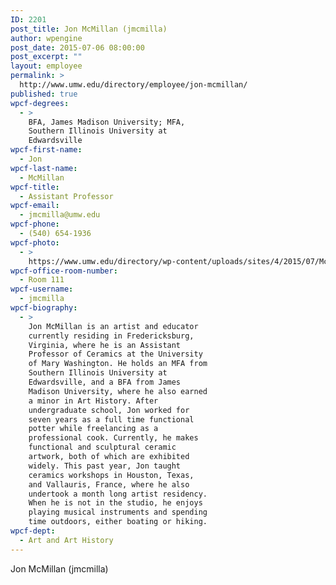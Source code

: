 ```yaml
---
ID: 2201
post_title: Jon McMillan (jmcmilla)
author: wpengine
post_date: 2015-07-06 08:00:00
post_excerpt: ""
layout: employee
permalink: >
  http://www.umw.edu/directory/employee/jon-mcmillan/
published: true
wpcf-degrees:
  - >
    BFA, James Madison University; MFA,
    Southern Illinois University at
    Edwardsville
wpcf-first-name:
  - Jon
wpcf-last-name:
  - McMillan
wpcf-title:
  - Assistant Professor
wpcf-email:
  - jmcmilla@umw.edu
wpcf-phone:
  - (540) 654-1936
wpcf-photo:
  - >
    https://www.umw.edu/directory/wp-content/uploads/sites/4/2015/07/McMillan-Jon14.jpg
wpcf-office-room-number:
  - Room 111
wpcf-username:
  - jmcmilla
wpcf-biography:
  - >
    Jon McMillan is an artist and educator
    currently residing in Fredericksburg,
    Virginia, where he is an Assistant
    Professor of Ceramics at the University
    of Mary Washington. He holds an MFA from
    Southern Illinois University at
    Edwardsville, and a BFA from James
    Madison University, where he also earned
    a minor in Art History. After
    undergraduate school, Jon worked for
    seven years as a full time functional
    potter while freelancing as a
    professional cook. Currently, he makes
    functional and sculptural ceramic
    artwork, both of which are exhibited
    widely. This past year, Jon taught
    ceramics workshops in Houston, Texas,
    and Vallauris, France, where he also
    undertook a month long artist residency.
    When he is not in the studio, he enjoys
    playing musical instruments and spending
    time outdoors, either boating or hiking.
wpcf-dept:
  - Art and Art History
---
```

Jon McMillan (jmcmilla)